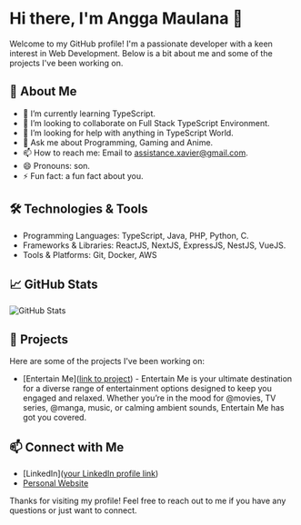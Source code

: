 # Hi there, I'm Angga Maulana 👋

Welcome to my GitHub profile! I'm a passionate developer with a keen interest in Web Development. Below is a bit about me and some of the projects I've been working on.

## 🚀 About Me

- 🌱 I’m currently learning TypeScript.
- 👯 I’m looking to collaborate on Full Stack TypeScript Environment.
- 🤔 I’m looking for help with anything in TypeScript World.
- 💬 Ask me about Programming, Gaming and Anime.
- 📫 How to reach me: Email to assistance.xavier@gmail.com.
- 😄 Pronouns: son.
- ⚡ Fun fact: a fun fact about you.

## 🛠️ Technologies & Tools

- Programming Languages: TypeScript, Java, PHP, Python, C.
- Frameworks & Libraries: ReactJS, NextJS, ExpressJS, NestJS, VueJS.
- Tools & Platforms: Git, Docker, AWS

## 📈 GitHub Stats

![GitHub Stats](https://github-readme-stats.vercel.app/api?username=khanz1&show_icons=true&hide=stars&count_private=true&theme=radical)

## 🔭 Projects

Here are some of the projects I've been working on:

- [Entertain Me]([link to project](https://entertainme.khanz1.dev/)) - Entertain Me is your ultimate destination for a diverse range of entertainment options designed to keep you engaged and relaxed. Whether you’re in the mood for @movies, TV series, @manga, music, or calming ambient sounds, Entertain Me has got you covered.

## 📫 Connect with Me

- [LinkedIn]([your LinkedIn profile link](https://www.linkedin.com/in/angga-maulana/))
- [Personal Website](https://khanz1.dev)

Thanks for visiting my profile! Feel free to reach out to me if you have any questions or just want to connect.
